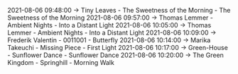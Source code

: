 2021-08-06 09:48:00 -> Tiny Leaves - The Sweetness of the Morning - The Sweetness of the Morning
2021-08-06 09:57:00 -> Thomas Lemmer - Ambient Nights - Into a Distant Light
2021-08-06 10:05:00 -> Thomas Lemmer - Ambient Nights - Into a Distant Light
2021-08-06 10:09:00 -> Frederik Valentin - 0011001 - Butterfly
2021-08-06 10:14:00 -> Marika Takeuchi - Missing Piece - First Light
2021-08-06 10:17:00 -> Green-House - Sunflower Dance - Sunflower Dance
2021-08-06 10:20:00 -> The Green Kingdom - Springhill - Morning Walk
